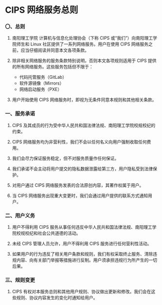 ---
---

# CIPS 网络服务总则

### 〇、总则

1. 南阳理工学院 计算机与信息化处理协会（下称 CIPS 或“我们”）向南阳理工学院师生和 Linux 社区提供了一系列网络服务。用户在使用 CIPS 网络服务之前，应当仔细阅读并同意本文各项条款。

2. 除非相关网络服务的服务条款特别说明，否则本文各项规则适用于 CIPS 提供的所有网络服务。这些服务包括但不限于：

   - 代码托管服务（GitLab）
   - 软件源镜像（Mirrors）
   - 网络启动服务（PXE）

3. 用户开始使用 CIPS 网络服务时，即视为无条件同意本规则和其他相关条款。

### 一、服务承诺

1. CIPS 及其成员的行为受中华人民共和国法律法规、南阳理工学院校规校纪的约束。

2. CIPS 网络服务均为非营利性，我们不会以任何名义向用户强制收取任何费用。

3. 我们会尽力保证服务稳定，但不对服务质量作任何保证。

4. 我们承诺不会主动将用户提交的隐私数据泄露给第三方，用户隐私受到法律保护。

5. 对用户通过 CIPS 网络服务发表的合法原创内容，其著作权属于用户。

6. 当 CIPS 网络服务出现重大变更时，我们会通过用户提供的联系方式通知用户。

### 二、用户义务

1. 用户不得利用 CIPS 服务从事任何违反中华人民共和国法律法规、南阳理工学院校规校纪和社会公共道德的活动。

2. 未经 CIPS 管理人员允许，用户不得利用 CIPS 服务进行任何营利性活动。

3. 如果用户的行为违反了相关用户条款和规则，我们有权采取终止服务、清除违规内容、向有关部门举报等措施进行反制。用户须承担违规行为所产生的一切后果。

### 三、规则变更

1. CIPS 有权对本服务总则和其他用户规则、协议做出更新和修改。我们会在这些规则、协议内容发生的变化时通知给用户。
